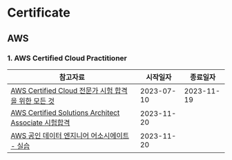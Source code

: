 # Certificate

## AWS

### 1. AWS Certified Cloud Practitioner

| 참고자료 | 시작일자 | 종료일자 |
| --- | --- | --- |
| [AWS Certified Cloud 전문가 시험 합격을 위한 모든 것](https://www.udemy.com/course/best-aws-certified-cloud/?kw=aws+certified+clou&src=sac) | 2023-07-10 | 2023-11-19 |
| [AWS Certified Solutions Architect Associate 시험합격](https://www.udemy.com/course/best-aws-certified-solutions-architect-associate) | 2023-11-20 |  |
| [AWS 공인 데이터 엔지니어 어소시에이트 - 실습](https://www.udemy.com/course/aws-data-engineer) | 2023-11-20 |  |

